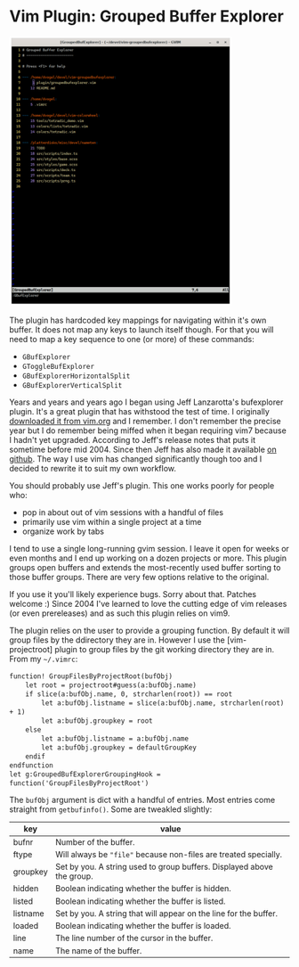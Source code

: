 # Vim Plugin: Grouped Buffer Explorer

<a href="screenshot.png"><img src="screenshot.png" width="400" height="484"></a>

The plugin has hardcoded key mappings for navigating within it's own buffer. It does not map any keys to launch itself though. For that you will need to map a key sequence to one (or more) of these commands:

* `GBufExplorer`
* `GToggleBufExplorer`
* `GBufExplorerHorizontalSplit`
* `GBufExplorerVerticalSplit`

Years and years and years ago I began using Jeff Lanzarotta's bufexplorer plugin. It's a great plugin that has withstood the test of time. I originally [downloaded it from vim.org](https://www.vim.org/scripts/script.php?script_id=42) and I remember. I don't remember the precise year but I do remember being miffed when it began requiring vim7 because I hadn't yet upgraded. According to Jeff's release notes that puts it sometime before mid 2004. Since then Jeff has also made it available [on github](https://github.com/jlanzarotta/bufexplorer). The way I use vim has changed significantly though too and I decided to rewrite it to suit my own workflow.

You should probably use Jeff's plugin. This one works poorly for people who:

* pop in about out of vim sessions with a handful of files
* primarily use vim within a single project at a time
* organize work by tabs

I tend to use a single long-running gvim session. I leave it open for weeks or even months and I end up working on a dozen projects or more. This plugin groups open buffers and extends the most-recently used buffer sorting to those buffer groups. There are very few options relative to the original.

If you use it you'll likely experience bugs. Sorry about that. Patches welcome :) Since 2004 I've learned to love the cutting edge of vim releases (or even prereleases) and as such this plugin relies on vim9.


The plugin relies on the user to provide a grouping function. By default it will group files by the ddirectory they are in. However I use the [vim-projectroot] plugin to group files by the git working directory they are in. From my `~/.vimrc`:

```
function! GroupFilesByProjectRoot(bufObj)
    let root = projectroot#guess(a:bufObj.name)
    if slice(a:bufObj.name, 0, strcharlen(root)) == root
        let a:bufObj.listname = slice(a:bufObj.name, strcharlen(root) + 1)
        let a:bufObj.groupkey = root
    else
        let a:bufObj.listname = a:bufObj.name
        let a:bufObj.groupkey = defaultGroupKey
    endif
endfunction
let g:GroupedBufExplorerGroupingHook = function('GroupFilesByProjectRoot')
```

The `bufObj` argument is dict with a handful of entries. Most entries come straight from `getbufinfo()`. Some are tweakled slightly:

|key|value|
|---|-----|
|bufnr|Number of the buffer.|
|ftype|Will always be `"file"` because non-files are treated specially.|
|groupkey|Set by you. A string used to group buffers. Displayed above the group.|
|hidden|Boolean indicating whether the buffer is hidden.|
|listed|Boolean indicating whether the buffer is listed.|
|listname|Set by you. A string that will appear on the line for the buffer.|
|loaded|Boolean indicating whether the buffer is loaded.|
|line|The line number of the cursor in the buffer.|
|name|The name of the buffer.|

